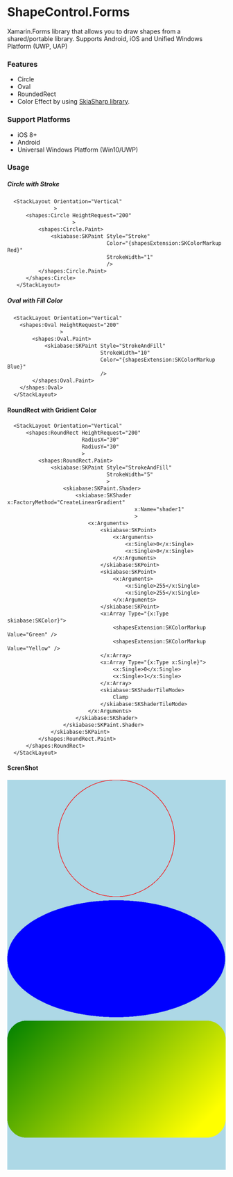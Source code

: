 # ShapeControl.Forms

Xamarin.Forms library that allows you to draw shapes from a shared/portable library.
Supports Android, iOS and Unified Windows Platform (UWP, UAP)

### Features

* Circle
* Oval
* RoundedRect
* Color Effect by using [SkiaSharp library](https://github.com/mono/SkiaSharp).

### Support Platforms

* iOS 8+
* Android
* Universal Windows Platform (Win10/UWP)

### Usage

##### Circle with Stroke

```
  <StackLayout Orientation="Vertical"
               >
      <shapes:Circle HeightRequest="200"
                     >
          <shapes:Circle.Paint>
              <skiabase:SKPaint Style="Stroke"
                                Color="{shapesExtension:SKColorMarkup Red}"
                                StrokeWidth="1"
                                />
          </shapes:Circle.Paint>
      </shapes:Circle>
   </StackLayout>
```

##### Oval with Fill Color

```
  <StackLayout Orientation="Vertical"
    <shapes:Oval HeightRequest="200"
                 >
        <shapes:Oval.Paint>
            <skiabase:SKPaint Style="StrokeAndFill"
                              StrokeWidth="10"
                              Color="{shapesExtension:SKColorMarkup Blue}"
                              />
        </shapes:Oval.Paint>
    </shapes:Oval>
  </StackLayout>
```

#### RoundRect with Gridient Color

```
  <StackLayout Orientation="Vertical"
      <shapes:RoundRect HeightRequest="200"
                        RadiusX="30"
                        RadiusY="30"
                        >
          <shapes:RoundRect.Paint>
              <skiabase:SKPaint Style="StrokeAndFill"
                                StrokeWidth="5"
                                >
                  <skiabase:SKPaint.Shader>
                      <skiabase:SKShader x:FactoryMethod="CreateLinearGradient"
                                         x:Name="shader1"
                                         >
                          <x:Arguments>
                              <skiabase:SKPoint>
                                  <x:Arguments>
                                      <x:Single>0</x:Single>
                                      <x:Single>0</x:Single>
                                  </x:Arguments>
                              </skiabase:SKPoint>
                              <skiabase:SKPoint>
                                  <x:Arguments>
                                      <x:Single>255</x:Single>
                                      <x:Single>255</x:Single>
                                  </x:Arguments>
                              </skiabase:SKPoint>
                              <x:Array Type="{x:Type skiabase:SKColor}">
                                  <shapesExtension:SKColorMarkup Value="Green" />
                                  <shapesExtension:SKColorMarkup Value="Yellow" />
                              </x:Array>
                              <x:Array Type="{x:Type x:Single}">
                                  <x:Single>0</x:Single>
                                  <x:Single>1</x:Single>
                              </x:Array>
                              <skiabase:SKShaderTileMode>
                                  Clamp
                              </skiabase:SKShaderTileMode>
                          </x:Arguments>
                      </skiabase:SKShader>
                  </skiabase:SKPaint.Shader>
              </skiabase:SKPaint>
          </shapes:RoundRect.Paint>
      </shapes:RoundRect>
  </StackLayout>
```

#### ScrenShot

<img src="ScreenShots/IMG_1112.png" />
